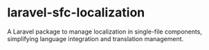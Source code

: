 # laravel-sfc-localization
A Laravel package to manage localization in single-file components, simplifying language integration and translation management.
